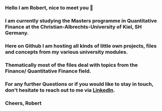 ### Hello I am Robert, nice to meet you 👋
### I am currently studying the Masters programme in Quantitative Finance at the Christian-Albrechts-University of Kiel, SH Germany.
### Here on Github I am hosting all kinds of little own projects, files and concepts from my various university modules.
### Thematically most of the files deal with topics from the Finance/ Quantitative Finance field.
### For any further Questions or if you would like to stay in touch, don't hesitate to reach out to me via [LinkedIn](http://linkedin.com/in/robert-hennings). 
### Cheers, Robert
<!--
**RobertHennings/RobertHennings** is a ✨ _special_ ✨ repository because its `README.md` (this file) appears on your GitHub profile.

Here are some ideas to get you started:

- 🔭 I’m currently working on ...
- 🌱 I’m currently learning ...
- 👯 I’m looking to collaborate on ...
- 🤔 I’m looking for help with ...
- 💬 Ask me about ...
- 📫 How to reach me: ...
- 😄 Pronouns: ...
- ⚡ Fun fact: ...
-->
